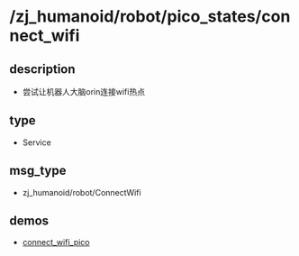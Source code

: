 ﻿# /zj_humanoid/robot/pico_states/connect_wifi

## description
- 尝试让机器人大脑orin连接wifi热点

## type
- Service

## msg_type
- zj_humanoid/robot/ConnectWifi

## demos
- [connect_wifi_pico](./connect_wifi_pico.yaml)

